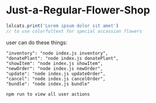 # Just-a-Regular-Flower-Shop
``` js
lolcats.print('Lorem ipsum dolor sit amet')
// to use colorfultext for special occassion flowers
```

user can do these things:

    "inventory": "node index.js inventory",
    "donatePlant": "node index.js donatePlant",
    "showItem": "node index.js showItem",
    "newOrder": "node index.js newOrder",
    "update": "node index.js updateOrder",
    "cancel": "node index.js cancelOrder",
    "bundle": "node index.js bundle"

    npm run to view all user actions